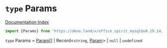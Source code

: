 # `type` Params

[Documentation Index](../README.md)

```ts
import {Params} from "https://deno.land/x/office_spirit_mysql@v0.19.14/mod.ts"
```

`type` Params = [Param](../type.Param/README.md)\[] | Record\<`string`, [Param](../type.Param/README.md)> | `null` | `undefined`
